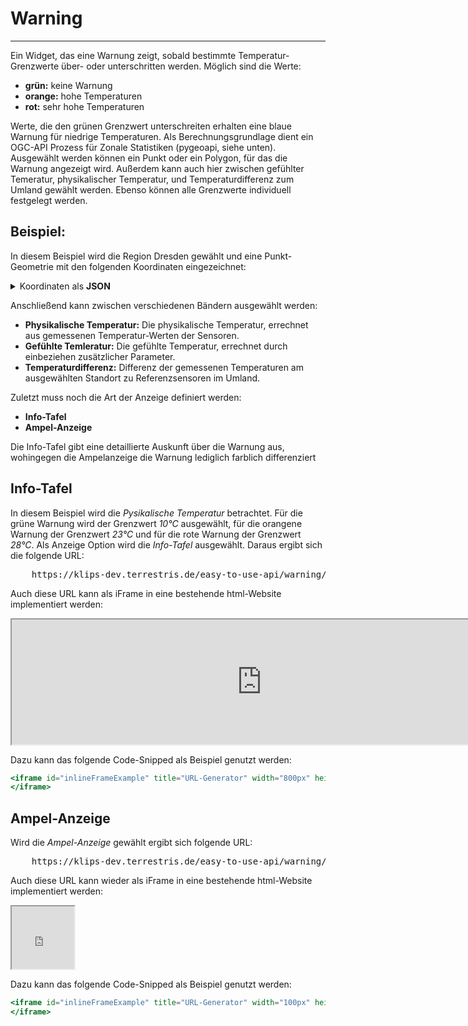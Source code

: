 # Warning
***

Ein Widget, das eine Warnung zeigt, sobald bestimmte Temperatur-Grenzwerte über- oder unterschritten werden. Möglich sind die Werte:

* **grün:** keine Warnung
* **orange:** hohe Temperaturen
* **rot:** sehr hohe Temperaturen

Werte, die den grünen Grenzwert unterschreiten erhalten eine blaue Warnung für niedrige Temperaturen. Als Berechnungsgrundlage dient ein OGC-API Prozess für Zonale Statistiken (pygeoapi, siehe unten). Ausgewählt werden können ein Punkt oder ein Polygon, für das die Warnung angezeigt wird. Außerdem kann auch hier zwischen gefühlter Temeratur, physikalischer Temperatur, und Temperaturdifferenz zum Umland gewählt werden. Ebenso können alle Grenzwerte individuell festgelegt werden.

## Beispiel:

In diesem Beispiel wird die Region Dresden gewählt und eine Punkt-Geometrie mit den folgenden Koordinaten eingezeichnet:

<details>
<summary>Koordinaten als <b>JSON</b></summary>
<div>
  <pre>
  {
  JSON.stringify(
    {
    "type":"Point",
    "coordinates":[
    13.731467023031588,
    51.04039265124143
    ]
    }, null, '  ')
  }
  </pre>
</div>
</details>

Anschließend kann zwischen verschiedenen Bändern ausgewählt werden:

* **Physikalische Temperatur:** Die physikalische Temperatur, errechnet aus gemessenen Temperatur-Werten der Sensoren.
* **Gefühlte Temleratur:** Die gefühlte Temperatur, errechnet durch einbeziehen zusätzlicher Parameter.
* **Temperaturdifferenz:** Differenz der gemessenen Temperaturen am ausgewählten Standort zu Referenzsensoren im Umland.

Zuletzt muss noch die Art der Anzeige definiert werden:

* **Info-Tafel**
* **Ampel-Anzeige**

Die Info-Tafel gibt eine detaillierte Auskunft über die Warnung aus, wohingegen die Ampelanzeige die Warnung lediglich farblich differenziert

## Info-Tafel

In diesem Beispiel wird die *Pysikalische Temperatur* betrachtet.
Für die grüne Warnung wird der Grenzwert *10°C* ausgewählt, für die orangene Warnung der Grenzwert *23°C* und für die rote Warnung der Grenzwert *28°C*. Als Anzeige Option wird die *Info-Tafel* ausgewählt. Daraus ergibt sich die folgende URL:

<pre>
    <a>https://klips-dev.terrestris.de/easy-to-use-api/warning/?region=dresden&geom=POINT(13.731467023031588%2051.04039265124143)&thresholdgreen=10&thresholdorange=23&thresholdred=28&band=physical&format=info-board</a>
</pre>

Auch diese URL kann als iFrame in eine bestehende html-Website implementiert werden:

<iframe id="inlineFrameExample" title="URL-Generator" width="800px" height="200px" src='https://klips-dev.terrestris.de/easy-to-use-api/warning/?region=dresden&geom=POINT(13.731467023031588%2051.04039265124143)&thresholdgreen=10&thresholdorange=23&thresholdred=28&band=physical&format=info-board'>
</iframe>

Dazu kann das folgende Code-Snipped als Beispiel genutzt werden:

```jsx
<iframe id="inlineFrameExample" title="URL-Generator" width="800px" height="200px" src='https://klips-dev.terrestris.de/easy-to-use-api/warning/?region=dresden&geom=POINT(13.731467023031588%2051.04039265124143)&thresholdgreen=10&thresholdorange=23&thresholdred=28&band=physical&format=info-board'>
</iframe>
```

## Ampel-Anzeige

Wird die *Ampel-Anzeige* gewählt ergibt sich folgende URL:

<pre>
    <a>https://klips-dev.terrestris.de/easy-to-use-api/warning/?region=dresden&geom=POINT(13.731467023031588%2051.04039265124143)&thresholdgreen=10&thresholdorange=23&thresholdred=28&band=physical&format=traffic-light</a>
</pre>

Auch diese URL kann wieder als iFrame in eine bestehende html-Website implementiert werden:

<iframe id="inlineFrameExample" title="URL-Generator" width="100px" height="100px" src='https://klips-dev.terrestris.de/easy-to-use-api/warning/?region=dresden&geom=POINT(13.731467023031588 
    51.04039265124143)&thresholdgreen=10&thresholdorange=23&thresholdred=28&band=physical&format=traffic-light'>
</iframe>

Dazu kann das folgende Code-Snipped als Beispiel genutzt werden:

```jsx
<iframe id="inlineFrameExample" title="URL-Generator" width="100px" height="100px" src='https://klips-dev.terrestris.de/easy-to-use-api/warning/?region=dresden&geom=POINT(13.731467023031588%2051.04039265124143)&thresholdgreen=10&thresholdorange=23&thresholdred=28&band=physical&format=traffic-light'>
</iframe>
```